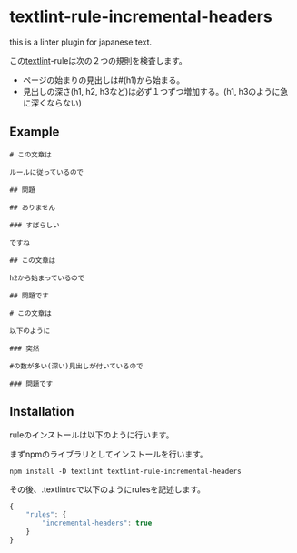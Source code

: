 # textlint-rule-incremental-headers

this is a linter plugin for japanese text.

この[textlint](https://github.com/textlint/textlint)-ruleは次の２つの規則を検査します。

- ページの始まりの見出しは#(h1)から始まる。
- 見出しの深さ(h1, h2, h3など)は必ず１つずつ増加する。(h1, h3のように急に深くならない)

## Example

```
# この文章は

ルールに従っているので

## 問題

## ありません

### すばらしい

ですね

```

```
## この文章は

h2から始まっているので

## 問題です

```

```
# この文章は

以下のように

### 突然

#の数が多い(深い)見出しが付いているので

### 問題です

```

## Installation

ruleのインストールは以下のように行います。

まずnpmのライブラリとしてインストールを行います。

```
npm install -D textlint textlint-rule-incremental-headers
```

その後、.textlintrcで以下のようにrulesを記述します。

```js
{
    "rules": {
        "incremental-headers": true
    }
}
```

